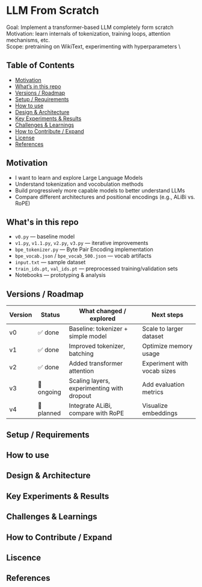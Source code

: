 # LLM From Scratch

Goal: Implement a transformer-based LLM completely form scratch \
Motivation: learn internals of tokenization, training loops, attention mechanisms, etc. \
Scope: pretraining on WikiText, experimenting with hyperparameters \

## Table of Contents

- [Motivation](#motivation)
- [What’s in this repo](#whats-in-this-repo)
- [Versions / Roadmap](#versions--roadmap)
- [Setup / Requirements](#setup--requirements)
- [How to use](#how-to-use)
- [Design & Architecture](#design--architecture)
- [Key Experiments & Results](#key-experiments--results)
- [Challenges & Learnings](#challenges--learnings)
- [How to Contribute / Expand](#how-to-contribute--expand)
- [License](#license)
- [References](#references)

## Motivation

- I want to learn and explore Large Language Models
- Understand tokenization and vocobulation methods
- Build progressively more capable models to better understand LLMs
- Compare different architectures and positional encodings (e.g., ALiBi vs. RoPE)

## What's in this repo

- `v0.py` — baseline model
- `v1.py`, `v1.1.py`, `v2.py`, `v3.py` — iterative improvements
- `bpe_tokenizer.py` — Byte Pair Encoding implementation
- `bpe_vocab.json` / `bpe_vocab_500.json` — vocab artifacts
- `input.txt` — sample dataset
- `train_ids.pt`, `val_ids.pt` — preprocessed training/validation sets
- Notebooks — prototyping & analysis

## Versions / Roadmap

| Version | Status     | What changed / explored                    | Next steps                  |
| ------- | ---------- | ------------------------------------------ | --------------------------- |
| v0      | ✅ done    | Baseline: tokenizer + simple model         | Scale to larger dataset     |
| v1      | ✅ done    | Improved tokenizer, batching               | Optimize memory usage       |
| v2      | ✅ done    | Added transformer attention                | Experiment with vocab sizes |
| v3      | 🔄 ongoing | Scaling layers, experimenting with dropout | Add evaluation metrics      |
| v4      | 🚧 planned | Integrate ALiBi, compare with RoPE         | Visualize embeddings        |

## Setup / Requirements

## How to use

## Design & Architecture

## Key Experiments & Results

## Challenges & Learnings

## How to Contribute / Expand

## Liscence

## References

